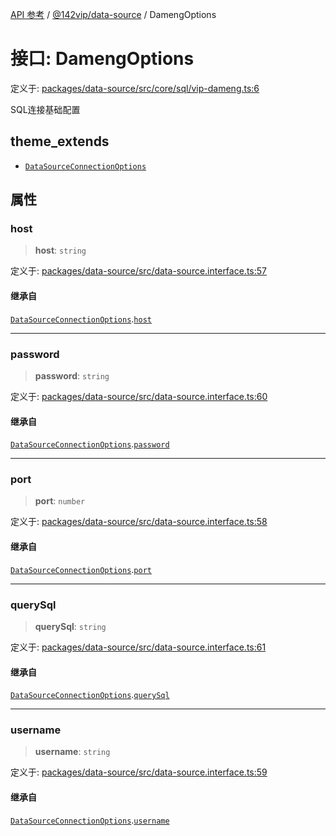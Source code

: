 [API 参考](../../../index.md) / [@142vip/data-source](../index.md) / DamengOptions

# 接口: DamengOptions

定义于: [packages/data-source/src/core/sql/vip-dameng.ts:6](https://github.com/142vip/core-x/blob/d978b443ed1221c42602080459c0a22aae31b2d5/packages/data-source/src/core/sql/vip-dameng.ts#L6)

SQL连接基础配置

## theme_extends

- [`DataSourceConnectionOptions`](DataSourceConnectionOptions.md)

## 属性

### host

> **host**: `string`

定义于: [packages/data-source/src/data-source.interface.ts:57](https://github.com/142vip/core-x/blob/d978b443ed1221c42602080459c0a22aae31b2d5/packages/data-source/src/data-source.interface.ts#L57)

#### 继承自

[`DataSourceConnectionOptions`](DataSourceConnectionOptions.md).[`host`](DataSourceConnectionOptions.md#host)

***

### password

> **password**: `string`

定义于: [packages/data-source/src/data-source.interface.ts:60](https://github.com/142vip/core-x/blob/d978b443ed1221c42602080459c0a22aae31b2d5/packages/data-source/src/data-source.interface.ts#L60)

#### 继承自

[`DataSourceConnectionOptions`](DataSourceConnectionOptions.md).[`password`](DataSourceConnectionOptions.md#password)

***

### port

> **port**: `number`

定义于: [packages/data-source/src/data-source.interface.ts:58](https://github.com/142vip/core-x/blob/d978b443ed1221c42602080459c0a22aae31b2d5/packages/data-source/src/data-source.interface.ts#L58)

#### 继承自

[`DataSourceConnectionOptions`](DataSourceConnectionOptions.md).[`port`](DataSourceConnectionOptions.md#port)

***

### querySql

> **querySql**: `string`

定义于: [packages/data-source/src/data-source.interface.ts:61](https://github.com/142vip/core-x/blob/d978b443ed1221c42602080459c0a22aae31b2d5/packages/data-source/src/data-source.interface.ts#L61)

#### 继承自

[`DataSourceConnectionOptions`](DataSourceConnectionOptions.md).[`querySql`](DataSourceConnectionOptions.md#querysql)

***

### username

> **username**: `string`

定义于: [packages/data-source/src/data-source.interface.ts:59](https://github.com/142vip/core-x/blob/d978b443ed1221c42602080459c0a22aae31b2d5/packages/data-source/src/data-source.interface.ts#L59)

#### 继承自

[`DataSourceConnectionOptions`](DataSourceConnectionOptions.md).[`username`](DataSourceConnectionOptions.md#username)
